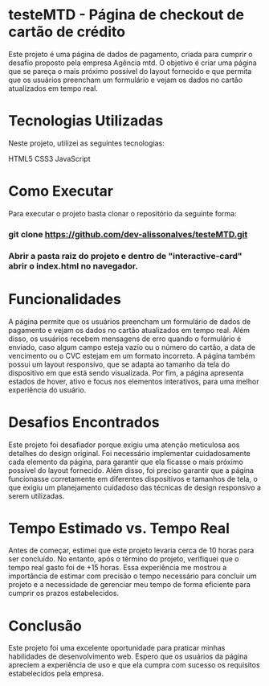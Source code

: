 # testeMTD - Página de checkout de cartão de crédito

Este projeto é uma página de dados de pagamento, criada para cumprir o desafio proposto pela empresa Agência mtd. O objetivo é criar uma página que se pareça o mais próximo possível do layout fornecido e que permita que os usuários preencham um formulário e vejam os dados no cartão atualizados em tempo real.

# Tecnologias Utilizadas
Neste projeto, utilizei as seguintes tecnologias:

HTML5
CSS3
JavaScript

# Como Executar
Para executar o projeto basta clonar o repositório da seguinte forma: 

### git clone https://github.com/dev-alissonalves/testeMTD.git
### Abrir a pasta raiz do projeto e dentro de "interactive-card" abrir o index.html no navegador. 

# Funcionalidades
A página permite que os usuários preencham um formulário de dados de pagamento e vejam os dados no cartão atualizados em tempo real. Além disso, os usuários recebem mensagens de erro quando o formulário é enviado, caso algum campo esteja vazio ou o número do cartão, a data de vencimento ou o CVC estejam em um formato incorreto. A página também possui um layout responsivo, que se adapta ao tamanho da tela do dispositivo em que está sendo visualizada. Por fim, a página apresenta estados de hover, ativo e focus nos elementos interativos, para uma melhor experiência do usuário.

# Desafios Encontrados
Este projeto foi desafiador porque exigiu uma atenção meticulosa aos detalhes do design original. Foi necessário implementar cuidadosamente cada elemento da página, para garantir que ela ficasse o mais próximo possível do layout fornecido. Além disso, foi preciso garantir que a página funcionasse corretamente em diferentes dispositivos e tamanhos de tela, o que exigiu um planejamento cuidadoso das técnicas de design responsivo a serem utilizadas.

# Tempo Estimado vs. Tempo Real
Antes de começar, estimei que este projeto levaria cerca de 10 horas para ser concluído. No entanto, após o término do projeto, verifiquei que o tempo real gasto foi de +15 horas. Essa experiência me mostrou a importância de estimar com precisão o tempo necessário para concluir um projeto e a necessidade de gerenciar meu tempo de forma eficiente para cumprir os prazos estabelecidos.

# Conclusão
Este projeto foi uma excelente oportunidade para praticar minhas habilidades de desenvolvimento web. Espero que os usuários da página apreciem a experiência de uso e que ela cumpra com sucesso os requisitos estabelecidos pela empresa.
